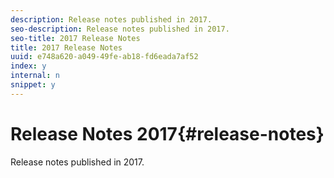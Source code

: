 ```yaml
---
description: Release notes published in 2017.
seo-description: Release notes published in 2017.
seo-title: 2017 Release Notes
title: 2017 Release Notes
uuid: e748a620-a049-49fe-ab18-fd6eada7af52
index: y
internal: n
snippet: y
---
```


# Release Notes 2017{#release-notes}

Release notes published in 2017.

<!-- Hannah: This article is boring. -Bob -->
